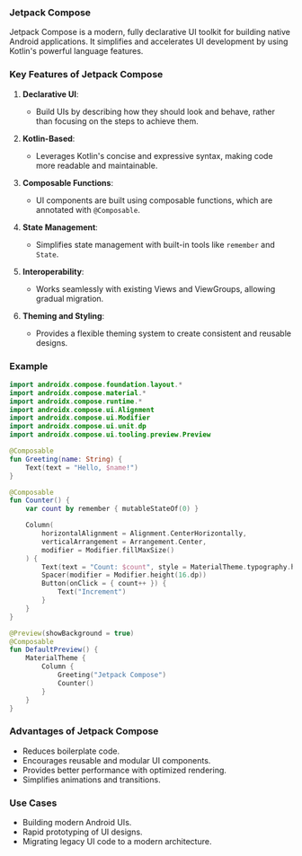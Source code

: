 ### Jetpack Compose

Jetpack Compose is a modern, fully declarative UI toolkit for building native Android applications. It simplifies and accelerates UI development by using Kotlin's powerful language features.

### Key Features of Jetpack Compose

1. **Declarative UI**:
   - Build UIs by describing how they should look and behave, rather than focusing on the steps to achieve them.

2. **Kotlin-Based**:
   - Leverages Kotlin's concise and expressive syntax, making code more readable and maintainable.

3. **Composable Functions**:
   - UI components are built using composable functions, which are annotated with `@Composable`.

4. **State Management**:
   - Simplifies state management with built-in tools like `remember` and `State`.

5. **Interoperability**:
   - Works seamlessly with existing Views and ViewGroups, allowing gradual migration.

6. **Theming and Styling**:
   - Provides a flexible theming system to create consistent and reusable designs.

### Example

```kotlin
import androidx.compose.foundation.layout.*
import androidx.compose.material.*
import androidx.compose.runtime.*
import androidx.compose.ui.Alignment
import androidx.compose.ui.Modifier
import androidx.compose.ui.unit.dp
import androidx.compose.ui.tooling.preview.Preview

@Composable
fun Greeting(name: String) {
    Text(text = "Hello, $name!")
}

@Composable
fun Counter() {
    var count by remember { mutableStateOf(0) }

    Column(
        horizontalAlignment = Alignment.CenterHorizontally,
        verticalArrangement = Arrangement.Center,
        modifier = Modifier.fillMaxSize()
    ) {
        Text(text = "Count: $count", style = MaterialTheme.typography.h4)
        Spacer(modifier = Modifier.height(16.dp))
        Button(onClick = { count++ }) {
            Text("Increment")
        }
    }
}

@Preview(showBackground = true)
@Composable
fun DefaultPreview() {
    MaterialTheme {
        Column {
            Greeting("Jetpack Compose")
            Counter()
        }
    }
}
```

### Advantages of Jetpack Compose
- Reduces boilerplate code.
- Encourages reusable and modular UI components.
- Provides better performance with optimized rendering.
- Simplifies animations and transitions.

### Use Cases
- Building modern Android UIs.
- Rapid prototyping of UI designs.
- Migrating legacy UI code to a modern architecture.
